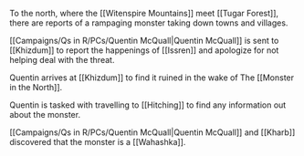 To the north, where the [[Witenspire Mountains]] meet [[Tugar Forest]], there are reports of a rampaging monster taking down towns and villages.

[[Campaigns/Qs in R/PCs/Quentin McQuall|Quentin McQuall]] is sent to [[Khizdum]] to report the happenings of [[Issren]] and apologize for not helping deal with the threat.

Quentin arrives at [[Khizdum]] to find it ruined in the wake of The [[Monster in the North]].

Quentin is tasked with travelling to [[Hitching]] to find any information out about the monster. 

[[Campaigns/Qs in R/PCs/Quentin McQuall|Quentin McQuall]] and [[Kharb]] discovered that the monster is a [[Wahashka]]. 
